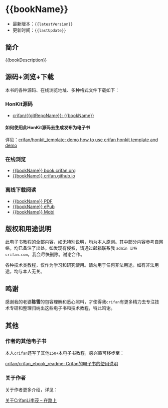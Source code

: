 # {{bookName}}

* 最新版本：`{{latestVersion}}`
* 更新时间：`{{lastUpdate}}`

## 简介

{{bookDescription}}

## 源码+浏览+下载

本书的各种源码、在线浏览地址、多种格式文件下载如下：

### HonKit源码

* [crifan/{{gitRepoName}}: {{bookName}}](https://github.com/crifan/{{gitRepoName}})

#### 如何使用此HonKit源码去生成发布为电子书

详见：[crifan/honkit_template: demo how to use crifan honkit template and demo](https://github.com/crifan/honkit_template)

### 在线浏览

* [{{bookName}} book.crifan.org](https://book.crifan.org/books/{{gitRepoName}}/website/)
* [{{bookName}} crifan.github.io](https://crifan.github.io/{{gitRepoName}}/website/)

### 离线下载阅读

* [{{bookName}} PDF](https://book.crifan.org/books/{{gitRepoName}}/pdf/{{gitRepoName}}.pdf)
* [{{bookName}} ePub](https://book.crifan.org/books/{{gitRepoName}}/epub/{{gitRepoName}}.epub)
* [{{bookName}} Mobi](https://book.crifan.org/books/{{gitRepoName}}/mobi/{{gitRepoName}}.mobi)

## 版权和用途说明

此电子书教程的全部内容，如无特别说明，均为本人原创。其中部分内容参考自网络，均已备注了出处。如发现有侵权，请通过邮箱联系我 `admin 艾特 crifan.com`，我会尽快删除。谢谢合作。

各种技术类教程，仅作为学习和研究使用。请勿用于任何非法用途。如有非法用途，均与本人无关。

## 鸣谢

感谢我的老婆**陈雪**的包容理解和悉心照料，才使得我`crifan`有更多精力去专注技术专研和整理归纳出这些电子书和技术教程，特此鸣谢。

## 其他

### 作者的其他电子书

本人`crifan`还写了其他`150+`本电子书教程，感兴趣可移步至：

[crifan/crifan_ebook_readme: Crifan的电子书的使用说明](https://github.com/crifan/crifan_ebook_readme)

### 关于作者

关于作者更多介绍，详见：

[关于CrifanLi李茂 – 在路上](https://www.crifan.org/about/)
